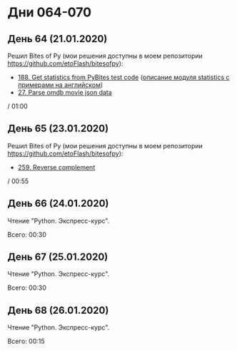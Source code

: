 # Дни 064-070

## День 64 (21.01.2020)

Решил Bites of Py (мои решения доступны в моем репозитории https://github.com/etoFlash/bitesofpy):

* [188. Get statistics from PyBites test code](https://codechalleng.es/bites/188/) ([описание модуля statistics с примерами на английском](https://pymotw.com/3/statistics/index.html))
* [27. Parse omdb movie json data](https://codechalleng.es/bites/27/)

/ 01:00

## День 65 (23.01.2020)

Решил Bites of Py (мои решения доступны в моем репозитории https://github.com/etoFlash/bitesofpy):

* [259. Reverse complement](https://codechalleng.es/bites/259/)

/ 00:55

## День 66 (24.01.2020)

Чтение "Python. Экспресс-курс".

Всего: 00:30

## День 67 (25.01.2020)

Чтение "Python. Экспресс-курс".

Всего: 00:30


## День 68 (26.01.2020)

Чтение "Python. Экспресс-курс".

Всего: 00:15
